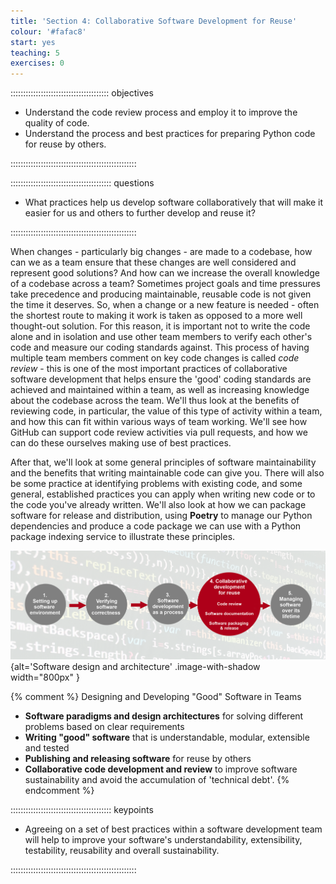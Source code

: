 ```yaml
---
title: 'Section 4: Collaborative Software Development for Reuse'
colour: '#fafac8'
start: yes
teaching: 5
exercises: 0
---
```


::::::::::::::::::::::::::::::::::::::: objectives

- Understand the code review process and employ it to improve the quality of code.
- Understand the process and best practices for preparing Python code for reuse by others.

::::::::::::::::::::::::::::::::::::::::::::::::::

:::::::::::::::::::::::::::::::::::::::: questions

- What practices help us develop software collaboratively that will make it easier for us and others to further develop and reuse it?

::::::::::::::::::::::::::::::::::::::::::::::::::

When changes - particularly big changes - are made to a codebase,
how can we as a team ensure that these changes are well considered and represent good solutions?
And how can we increase the overall knowledge of a codebase across a team?
Sometimes project goals and time pressures take precedence
and producing maintainable, reusable code is not given the time it deserves.
So, when a change or a new feature is needed -
often the shortest route to making it work is taken as opposed to a more well thought-out solution.
For this reason, it is important not to write the code alone and in isolation
and use other team members to verify each other's code and measure our coding standards against.
This process of having multiple team members comment on key code changes is called *code review* -
this is one of the most important practices of collaborative software development
that helps ensure the 'good' coding standards are achieved and maintained within a team,
as well as increasing knowledge about the codebase across the team.
We'll thus look at the benefits of reviewing code,
in particular, the value of this type of activity within a team,
and how this can fit within various ways of team working.
We'll see how GitHub can support code review activities via pull requests,
and how we can do these ourselves making use of best practices.

After that, we'll look at some general principles of software maintainability
and the benefits that writing maintainable code can give you.
There will also be some practice at identifying problems with existing code,
and some general, established practices you can apply
when writing new code or to the code you've already written.
We'll also look at how we can package software for release and distribution,
using **Poetry** to manage our Python dependencies
and produce a code package we can use with a Python package indexing service
to illustrate these principles.

![](fig/section4-overview.png){alt='Software design and architecture' .image-with-shadow width="800px" }



{% comment %}
Designing and Developing "Good" Software in Teams

- **Software paradigms and design architectures** for solving different problems based on clear requirements
- **Writing "good" software** that is understandable, modular, extensible and tested
- **Publishing and releasing software** for reuse by others
- **Collaborative code development and review** to improve software sustainability and avoid the accumulation of 'technical debt'.
  {% endcomment %}

:::::::::::::::::::::::::::::::::::::::: keypoints

- Agreeing on a set of best practices within a software development team will help to improve your software's understandability, extensibility, testability, reusability and overall sustainability.

::::::::::::::::::::::::::::::::::::::::::::::::::


